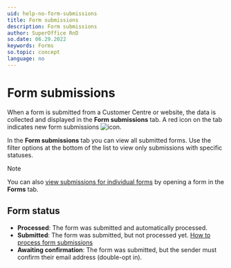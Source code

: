 ```yaml
---
uid: help-no-form-submissions
title: Form submissions
description: Form submissions
author: SuperOffice RnD
so.date: 06.29.2022
keywords: Forms
so.topic: concept
language: no
---
```


# Form submissions

When a form is submitted from a Customer Centre or website, the data is collected and displayed in the **Form submissions** tab. A red icon on the tab indicates new form submissions ![icon][img1].

In the **Form submissions** tab you can view all submitted forms. Use the filter options at the bottom of the list to view only submissions with specific statuses.

> [!NOTE]
> You can also [view submissions for individual forms][1] by opening a form in the **Forms** tab.

## Form status

* **Processed**: The form was submitted and automatically processed.
* **Submitted**: The form was submitted, but not processed yet. [How to process form submissions][2]
* **Awaiting confirmation**: The form was submitted, but the sender must confirm their email address (double-opt in).

<!-- Referenced links -->
[1]: track.md
[2]: process.md

<!-- Referenced images -->
[img1]: ../../../../../media/icons/marketing-and-forms/form-notification.png

